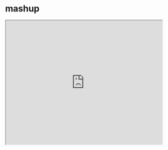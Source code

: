 # mashup
<iframe name ='PegaGadgetIfr' id ='PegaGadgetIfr' data-pega-iframe-gadgetname ='PegaGadget' data-pega-resizetype ='stretch' style= 'height: 400px; width: 100%;' 
     src ='https://bpmstg.gss.gov.sa/prweb/IAC/app/CDF_7843/!CDF/$PUBPET/?pyActivity=@baseclass.doUIAction&isWebMashup=true&isPreGeneratedMashup=true&action=createNewWork&className=CDF-Ent-Petition-Public&flowName=pyStartCase&pzSkinName=CDF&pyMashupSkeletonName=pyDefaultMashupSkeleton' ></iframe>
<script src ='https://bpmstg.gss.gov.sa/prweb/IAC/app/CDF_7843/?pyActivity=pzIncludeMashupScripts'></script>
